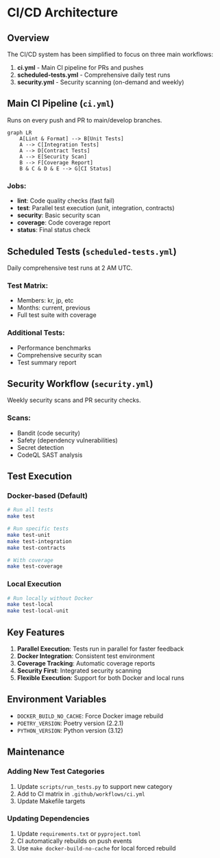 # CI/CD Architecture

## Overview

The CI/CD system has been simplified to focus on three main workflows:

1. **ci.yml** - Main CI pipeline for PRs and pushes
2. **scheduled-tests.yml** - Comprehensive daily test runs
3. **security.yml** - Security scanning (on-demand and weekly)

## Main CI Pipeline (`ci.yml`)

Runs on every push and PR to main/develop branches.

```mermaid
graph LR
    A[Lint & Format] --> B[Unit Tests]
    A --> C[Integration Tests]
    A --> D[Contract Tests]
    A --> E[Security Scan]
    B --> F[Coverage Report]
    B & C & D & E --> G[CI Status]
```

### Jobs:
- **lint**: Code quality checks (fast fail)
- **test**: Parallel test execution (unit, integration, contracts)
- **security**: Basic security scan
- **coverage**: Code coverage report
- **status**: Final status check

## Scheduled Tests (`scheduled-tests.yml`)

Daily comprehensive test runs at 2 AM UTC.

### Test Matrix:
- Members: kr, jp, etc
- Months: current, previous
- Full test suite with coverage

### Additional Tests:
- Performance benchmarks
- Comprehensive security scan
- Test summary report

## Security Workflow (`security.yml`)

Weekly security scans and PR security checks.

### Scans:
- Bandit (code security)
- Safety (dependency vulnerabilities)
- Secret detection
- CodeQL SAST analysis

## Test Execution

### Docker-based (Default)
```bash
# Run all tests
make test

# Run specific tests
make test-unit
make test-integration
make test-contracts

# With coverage
make test-coverage
```

### Local Execution
```bash
# Run locally without Docker
make test-local
make test-local-unit
```

## Key Features

1. **Parallel Execution**: Tests run in parallel for faster feedback
2. **Docker Integration**: Consistent test environment
3. **Coverage Tracking**: Automatic coverage reports
4. **Security First**: Integrated security scanning
5. **Flexible Execution**: Support for both Docker and local runs

## Environment Variables

- `DOCKER_BUILD_NO_CACHE`: Force Docker image rebuild
- `POETRY_VERSION`: Poetry version (2.2.1)
- `PYTHON_VERSION`: Python version (3.12)

## Maintenance

### Adding New Test Categories
1. Update `scripts/run_tests.py` to support new category
2. Add to CI matrix in `.github/workflows/ci.yml`
3. Update Makefile targets

### Updating Dependencies
1. Update `requirements.txt` or `pyproject.toml`
2. CI automatically rebuilds on push events
3. Use `make docker-build-no-cache` for local forced rebuild
